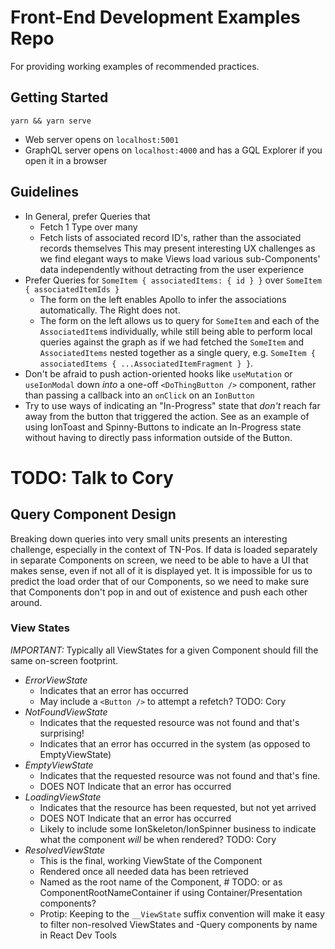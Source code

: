 # Front-End Development Examples Repo
For providing working examples of recommended practices.


## Getting Started
```
yarn && yarn serve
```
- Web server opens on `localhost:5001`
- GraphQL server opens on `localhost:4000` and has a GQL Explorer if you open it in a browser


## Guidelines
- In General, prefer Queries that
  - Fetch 1 Type over many
  - Fetch lists of associated record ID's, rather than the associated records themselves
    This may present interesting UX challenges as we find elegant ways to make Views load various sub-Components' data independently without detracting from the user experience
- Prefer Queries for `SomeItem { associatedItems: { id } }` over `SomeItem { associatedItemIds }`
  - The form on the left enables Apollo to infer the associations automatically. The Right does not.
  - The form on the left allows us to query for `SomeItem` and each of the `AssociatedItem`s individually, while still being able to perform local queries against the graph as if we had fetched the `SomeItem` and `AssociatedItems` nested together as a single query, e.g. `SomeItem { associatedItems { ...AssociatedItemFragment } }`.
- Don't be afraid to push action-oriented hooks like `useMutation` or `useIonModal` down _into_ a one-off `<DoThingButton />` component, rather than passing a callback into an `onClick` on an `IonButton`
- Try to use ways of indicating an "In-Progress" state that _don't_ reach far away from the button that triggered the action. See <PresentKillModalButton /> as an example of using IonToast and Spinny-Buttons to indicate an In-Progress state without having to directly pass information outside of the Button.


# TODO: Talk to Cory
## Query Component Design
Breaking down queries into very small units presents an interesting challenge, especially in the context of TN-Pos.
If data is loaded separately in separate Components on screen, we need to be able to have a UI that makes sense, even if not all of it is displayed yet.
It is impossible for us to predict the load order that of our Components, so we need to make sure that Components don't pop in and out of existence and push each other around.


### View States
*IMPORTANT:* Typically all ViewStates for a given Component should fill the same on-screen footprint.
- *ErrorViewState*
  - Indicates that an error has occurred
  - May include a `<Button />` to attempt a refetch? TODO: Cory
- *NotFoundViewState*
  - Indicates that the requested resource was not found and that's surprising!
  - Indicates that an error has occurred in the system (as opposed to EmptyViewState)
- *EmptyViewState*
  - Indicates that the requested resource was not found and that's fine.
  - DOES NOT Indicate that an error has occurred
- *LoadingViewState*
  - Indicates that the resource has been requested, but not yet arrived
  - DOES NOT Indicate that an error has occurred
  - Likely to include some IonSkeleton/IonSpinner business to indicate what the component _will_ be when rendered? TODO: Cory
- *ResolvedViewState*
  - This is the final, working ViewState of the Component
  - Rendered once all needed data has been retrieved
  - Named as the root name of the Component, # TODO: or as ComponentRootNameContainer if using Container/Presentation components?
  - Protip: Keeping to the `__ViewState` suffix convention will make it easy to filter non-resolved ViewStates and -Query components by name in React Dev Tools
